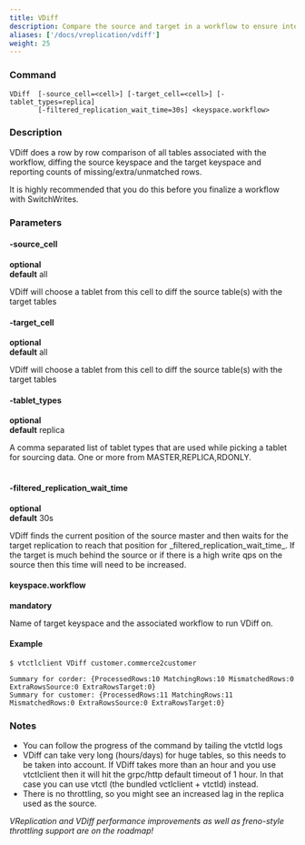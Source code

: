 ```yaml
---
title: VDiff
description: Compare the source and target in a workflow to ensure integrity
aliases: ['/docs/vreplication/vdiff']
weight: 25
---
```


### Command

```
VDiff  [-source_cell=<cell>] [-target_cell=<cell>] [-tablet_types=replica]
       [-filtered_replication_wait_time=30s] <keyspace.workflow>
```

### Description

VDiff does a row by row comparison of all tables associated with the workflow, diffing the
source keyspace and the target keyspace and reporting counts of missing/extra/unmatched rows.

It is highly recommended that you do this before you finalize a workflow with SwitchWrites.

### Parameters

#### -source_cell 
**optional**\
**default** all

<div class="cmd">
VDiff will choose a tablet from this cell to diff the source table(s) with the target tables
</div>

#### -target_cell 
**optional**\
**default** all

<div class="cmd">
VDiff will choose a tablet from this cell to diff the source table(s) with the target tables
</div>

#### -tablet_types
**optional**\
**default** replica

<div class="cmd">
A comma separated list of tablet types that are used while picking a tablet for sourcing data.
One or more from MASTER,REPLICA,RDONLY.<br><br>
</div>

#### -filtered_replication_wait_time 
**optional**\
**default** 30s

<div class="cmd">
VDiff finds the current position of the source master and then waits for the target replication to reach
that position for _filtered_replication_wait_time_. If the target is much behind the source or if there is 
a high write qps on the source then this time will need to be increased.
</div>


#### keyspace.workflow 
**mandatory**

<div class="cmd">
Name of target keyspace and the associated workflow to run VDiff on.
</div>

#### Example

```
$ vtctlclient VDiff customer.commerce2customer

Summary for corder: {ProcessedRows:10 MatchingRows:10 MismatchedRows:0 ExtraRowsSource:0 ExtraRowsTarget:0}
Summary for customer: {ProcessedRows:11 MatchingRows:11 MismatchedRows:0 ExtraRowsSource:0 ExtraRowsTarget:0}
```

### Notes
 * You can follow the progress of the command by tailing the vtctld logs
 * VDiff can take very long (hours/days) for huge tables, so this needs to be taken into account. If VDiff
 takes more than an hour and you use vtctlclient then it will hit the grpc/http default timeout of 1 hour. 
 In that case you can use vtctl (the bundled vctlclient + vtctld) instead.
 * There is no throttling, so you might see an increased lag in the replica used as the source.
 
_VReplication and VDiff performance improvements as well as freno-style throttling support are on the roadmap!_
